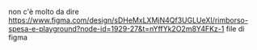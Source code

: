 non c'è molto da dire
https://www.figma.com/design/sDHeMxLXMjN4Qf3UGLUeXI/rimborso-spesa-e-playground?node-id=1929-27&t=nYffYk2O2m8Y4FKz-1 file di figma
